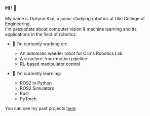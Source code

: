 ### Hi! 👋  
My name is Dokyun Kim, a junior studying robotics at Olin College of Engineering.  
I'm passionate about computer vision & machine learning and its applications in the field of robotics.

- 🔭 I’m currently working on:
   - An automatic weeder robot for Olin's Robotics Lab
   - A structure-from-motion pipeline
   - RL-based manipulator control

- 🌱 I’m currently learning:
   - ROS2 in Python
   - ROS2 Simulators
   - Rust
   - PyTorch
 
You can see my past projects [here](https://dokyun-kim4.github.io/portfolio/).

<!--
![My github stats](https://github-readme-stats.vercel.app/api?username=dokyun-kim4&show_icons=true)  
 
![Top Langs](https://github-readme-stats.vercel.app/api/top-langs/?username=dokyun-kim4&layout=compact)
Here are some ideas to get you started:


- 👯 I’m looking to collaborate on ...
- 🤔 I’m looking for help with ...
- 💬 Ask me about ...
- 📫 How to reach me: ...
- 😄 Pronouns: ...
- ⚡ Fun fact: ...
-->


